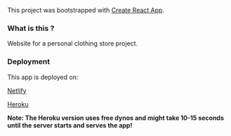 This project was bootstrapped with [Create React App](https://github.com/facebook/create-react-app).

### What is this ?
Website for a personal clothing store project.

### Deployment
This app is deployed on:

[Netlify](https://crwn-clothing-copenhagen.netlify.app/)

[Heroku](https://crown-clothing-copenhagen.herokuapp.com/)

**Note: The Heroku version uses free dynos and might take 10-15 seconds until the server starts and serves the app!**
